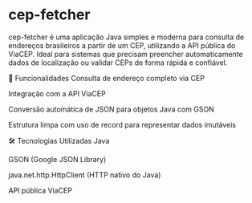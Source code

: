 # cep-fetcher
cep-fetcher é uma aplicação Java simples e moderna para consulta de endereços brasileiros a partir de um CEP, utilizando a API pública do ViaCEP. Ideal para sistemas que precisam preencher automaticamente dados de localização ou validar CEPs de forma rápida e confiável.

🚀 Funcionalidades
Consulta de endereço completo via CEP

Integração com a API ViaCEP

Conversão automática de JSON para objetos Java com GSON

Estrutura limpa com uso de record para representar dados imutáveis

🛠️ Tecnologias Utilizadas
Java

GSON (Google JSON Library)

java.net.http.HttpClient (HTTP nativo do Java)

API pública ViaCEP
